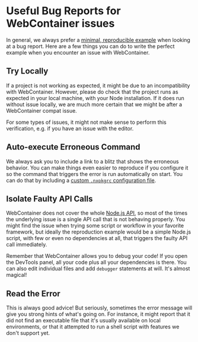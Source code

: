 # Useful Bug Reports for WebContainer issues

In general, we always prefer a [minimal, reproducible example](https://stackoverflow.com/help/minimal-reproducible-example) when looking at a bug report. Here are a few things you can do to write the perfect example when you encounter an issue with WebContainer.

## Try Locally
If a project is not working as expected, it might be due to an incompatibility with WebContainer. However, please do check that the project runs as expected in your local machine, with your Node installation. If it does run without issue locally, we are much more certain that we might be after a WebContainer compat issue.

For some types of issues, it might not make sense to perform this verification, e.g. if you have an issue with the editor.

## Auto-execute Erroneous Command
We always ask you to include a link to a blitz that shows the erroneous behavior. You can make things even easier to reproduce if you configure it so the command that triggers the error is run automatically on start. You can do that by including a [custom `.nxpkgrc` configuration file](https://developer.nxpkg.com/docs/platform/project-config).


## Isolate Faulty API Calls

WebContainer does not cover the whole [Node.js API](https://nodejs.org/dist/v14.6.0/docs/api/), so most of the times the underlying issue is a single API call that is not behaving properly. You might find the issue when trying some script or workflow in your favorite framework, but ideally the reproduction example would be a simple Node.js script, with few or even no dependencies at all, that triggers the faulty API call immediately.

Remember that WebContainer allows you to debug your code! If you open the DevTools panel, all your code plus all your dependencies is there. You can also edit individual files and add `debugger` statements at will. It's almost magical!

## Read the Error

This is always good advice! But seriously, sometimes the error message will give you strong hints of what's going on. For instance, it might report that it did not find an executable file that it's usually available on local environments, or that it attempted to run a shell script with features we don't support yet.
